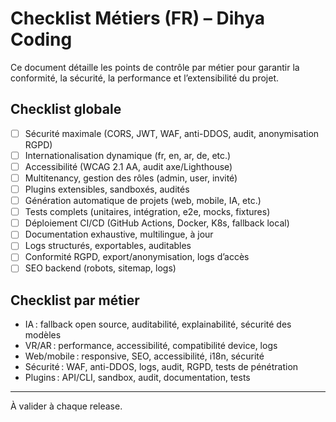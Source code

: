 # Checklist Métiers (FR) – Dihya Coding

Ce document détaille les points de contrôle par métier pour garantir la conformité, la sécurité, la performance et l’extensibilité du projet.

## Checklist globale
- [ ] Sécurité maximale (CORS, JWT, WAF, anti-DDOS, audit, anonymisation RGPD)
- [ ] Internationalisation dynamique (fr, en, ar, de, etc.)
- [ ] Accessibilité (WCAG 2.1 AA, audit axe/Lighthouse)
- [ ] Multitenancy, gestion des rôles (admin, user, invité)
- [ ] Plugins extensibles, sandboxés, audités
- [ ] Génération automatique de projets (web, mobile, IA, etc.)
- [ ] Tests complets (unitaires, intégration, e2e, mocks, fixtures)
- [ ] Déploiement CI/CD (GitHub Actions, Docker, K8s, fallback local)
- [ ] Documentation exhaustive, multilingue, à jour
- [ ] Logs structurés, exportables, auditables
- [ ] Conformité RGPD, export/anonymisation, logs d’accès
- [ ] SEO backend (robots, sitemap, logs)

## Checklist par métier
- IA : fallback open source, auditabilité, explainabilité, sécurité des modèles
- VR/AR : performance, accessibilité, compatibilité device, logs
- Web/mobile : responsive, SEO, accessibilité, i18n, sécurité
- Sécurité : WAF, anti-DDOS, logs, audit, RGPD, tests de pénétration
- Plugins : API/CLI, sandbox, audit, documentation, tests

---

À valider à chaque release.

